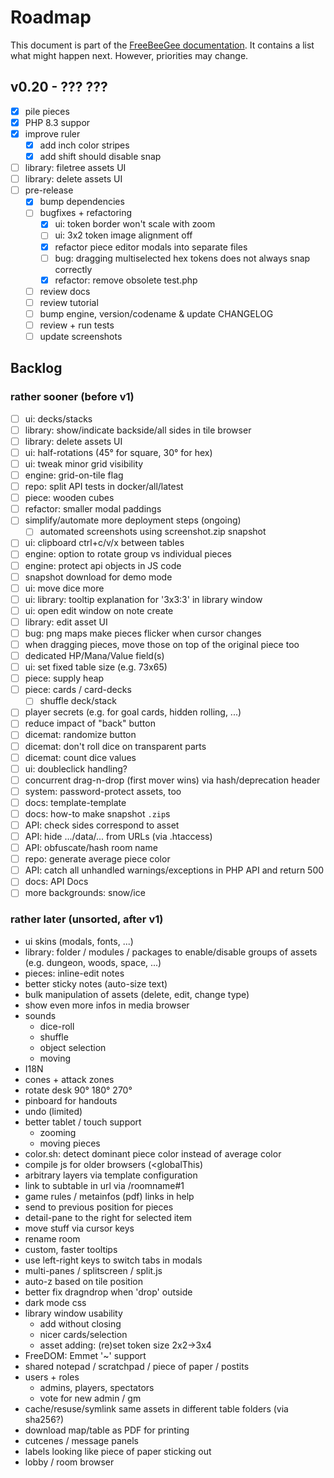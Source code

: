 # Roadmap

This document is part of the [FreeBeeGee documentation](DOCS.md). It contains a list what might happen next. However, priorities may change.

## v0.20 - ??? ???

* [X] pile pieces
* [X] PHP 8.3 suppor
* [X] improve ruler
  * [X] add inch color stripes
  * [X] add shift should disable snap
* [ ] library: filetree assets UI
* [ ] library: delete assets UI
* [ ] pre-release
  * [X] bump dependencies
  * [ ] bugfixes + refactoring
    * [X] ui: token border won't scale with zoom
    * [ ] ui: 3x2 token image alignment off
    * [X] refactor piece editor modals into separate files
    * [ ] bug: dragging multiselected hex tokens does not always snap correctly
    * [X] refactor: remove obsolete test.php
  * [ ] review docs
  * [ ] review tutorial
  * [ ] bump engine, version/codename & update CHANGELOG
  * [ ] review + run tests
  * [ ] update screenshots

## Backlog

### rather sooner (before v1)

* [ ] ui: decks/stacks
* [ ] library: show/indicate backside/all sides in tile browser
* [ ] library: delete assets UI
* [ ] ui: half-rotations (45° for square, 30° for hex)
* [ ] ui: tweak minor grid visibility
* [ ] engine: grid-on-tile flag
* [ ] repo: split API tests in docker/all/latest
* [ ] piece: wooden cubes
* [ ] refactor: smaller modal paddings
* [ ] simplify/automate more deployment steps (ongoing)
  * [ ] automated screenshots using screenshot.zip snapshot
* [ ] ui: clipboard ctrl+c/v/x between tables
* [ ] engine: option to rotate group vs individual pieces
* [ ] engine: protect api objects in JS code
* [ ] snapshot download for demo mode
* [ ] ui: move dice more
* [ ] ui: library: tooltip explanation for '3x3:3' in library window
* [ ] ui: open edit window on note create
* [ ] library: edit asset UI
* [ ] bug: png maps make pieces flicker when cursor changes
* [ ] when dragging pieces, move those on top of the original piece too
* [ ] dedicated HP/Mana/Value field(s)
* [ ] ui: set fixed table size (e.g. 73x65)
* [ ] piece: supply heap
* [ ] piece: cards / card-decks
  * [ ] shuffle deck/stack
* [ ] player secrets (e.g. for goal cards, hidden rolling, ...)
* [ ] reduce impact of "back" button
* [ ] dicemat: randomize button
* [ ] dicemat: don't roll dice on transparent parts
* [ ] dicemat: count dice values
* [ ] ui: doubleclick handling?
* [ ] concurrent drag-n-drop (first mover wins) via hash/deprecation header
* [ ] system: password-protect assets, too
* [ ] docs: template-template
* [ ] docs: how-to make snapshot `.zip`s
* [ ] API: check sides correspond to asset
* [ ] API: hide .../data/... from URLs (via .htaccess)
* [ ] API: obfuscate/hash room name
* [ ] repo: generate average piece color
* [ ] API: catch all unhandled warnings/exceptions in PHP API and return 500
* [ ] docs: API Docs
* [ ] more backgrounds: snow/ice

### rather later (unsorted, after v1)

* ui skins (modals, fonts, ...)
* library: folder / modules / packages to enable/disable groups of assets (e.g. dungeon, woods, space, ...)
* pieces: inline-edit notes
* better sticky notes (auto-size text)
* bulk manipulation of assets (delete, edit, change type)
* show even more infos in media browser
* sounds
  * dice-roll
  * shuffle
  * object selection
  * moving
* I18N
* cones + attack zones
* rotate desk 90° 180° 270°
* pinboard for handouts
* undo (limited)
* better tablet / touch support
  * zooming
  * moving pieces
* color.sh: detect dominant piece color instead of average color
* compile js for older browsers (<globalThis)
* arbitrary layers via template configuration
* link to subtable in url via /roomname#1
* game rules / metainfos (pdf) links in help
* send to previous position for pieces
* detail-pane to the right for selected item
* move stuff via cursor keys
* rename room
* custom, faster tooltips
* use left-right keys to switch tabs in modals
* multi-panes / splitscreen / split.js
* auto-z based on tile position
* better fix dragndrop when 'drop' outside
* dark mode css
* library window usability
  * add without closing
  * nicer cards/selection
  * asset adding: (re)set token size 2x2->3x4
* FreeDOM: Emmet '~' support
* shared notepad / scratchpad / piece of paper / postits
* users + roles
  * admins, players, spectators
  * vote for new admin / gm
* cache/resuse/symlink same assets in different table folders (via sha256?)
* download map/table as PDF for printing
* cutcenes / message panels
* labels looking like piece of paper sticking out
* lobby / room browser

